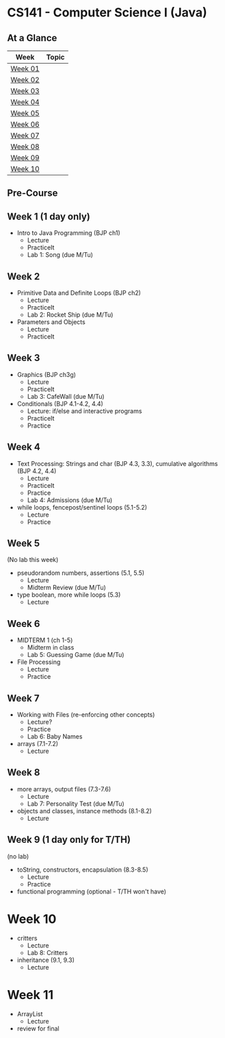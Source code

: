# CS141 - Computer Science I (Java)

## At a Glance

| Week                | Topic
|---------------------|-----------------------------------------
| [Week 01](#week-1)  |
| [Week 02](#week-2)  |
| [Week 03](#week-3)  |
| [Week 04](#week-4)  |
| [Week 05](#week-5)  |
| [Week 06](#week-6)  |
| [Week 07](#week-7)  |
| [Week 08](#week-8)  |
| [Week 09](#week-9)  |
| [Week 10](#week-10) |

## Pre-Course

## Week 1 (1 day only)
- Intro to Java Programming (BJP ch1)
  - Lecture
  - PracticeIt
  - Lab 1: Song (due M/Tu)

## Week 2
- Primitive Data and Definite Loops (BJP ch2)
  - Lecture
  - PracticeIt
  - Lab 2: Rocket Ship (due M/Tu)
- Parameters and Objects
  - Lecture
  - PracticeIt

## Week 3
- Graphics (BJP ch3g)
  - Lecture
  - PracticeIt
  - Lab 3: CafeWall (due M/Tu)
- Conditionals (BJP 4.1-4.2, 4.4)
  - Lecture: if/else and interactive programs
  - PracticeIt
  - Practice

## Week 4
- Text Processing: Strings and char (BJP 4.3, 3.3), cumulative algorithms (BJP 4.2, 4.4)
  - Lecture
  - PracticeIt
  - Practice
  - Lab 4: Admissions (due M/Tu)
- while loops, fencepost/sentinel loops (5.1-5.2)
  - Lecture
  - Practice

## Week 5
(No lab this week)
- pseudorandom numbers, assertions (5.1, 5.5)
  - Lecture
  - Midterm Review (due M/Tu)
- type boolean, more while loops (5.3)
  - Lecture

## Week 6
- MIDTERM 1 (ch 1-5)
  - Midterm in class
  - Lab 5: Guessing Game (due M/Tu)
- File Processing
  - Lecture
  - Practice

## Week 7
- Working with Files (re-enforcing other concepts)
  - Lecture?
  - Practice
  - Lab 6: Baby Names
- arrays (7.1-7.2)
  - Lecture

## Week 8
- more arrays, output files (7.3-7.6)
  - Lecture
  - Lab 7: Personality Test (due M/Tu)
- objects and classes, instance methods (8.1-8.2)
  - Lecture

## Week 9 (1 day only for T/TH)
(no lab)
- toString, constructors, encapsulation (8.3-8.5)
  - Lecture
  - Practice
- functional programming (optional - T/TH won't have)

# Week 10
- critters
  - Lecture
  - Lab 8: Critters
- inheritance (9.1, 9.3)
  - Lecture

# Week 11
- ArrayList
  - Lecture
- review for final
